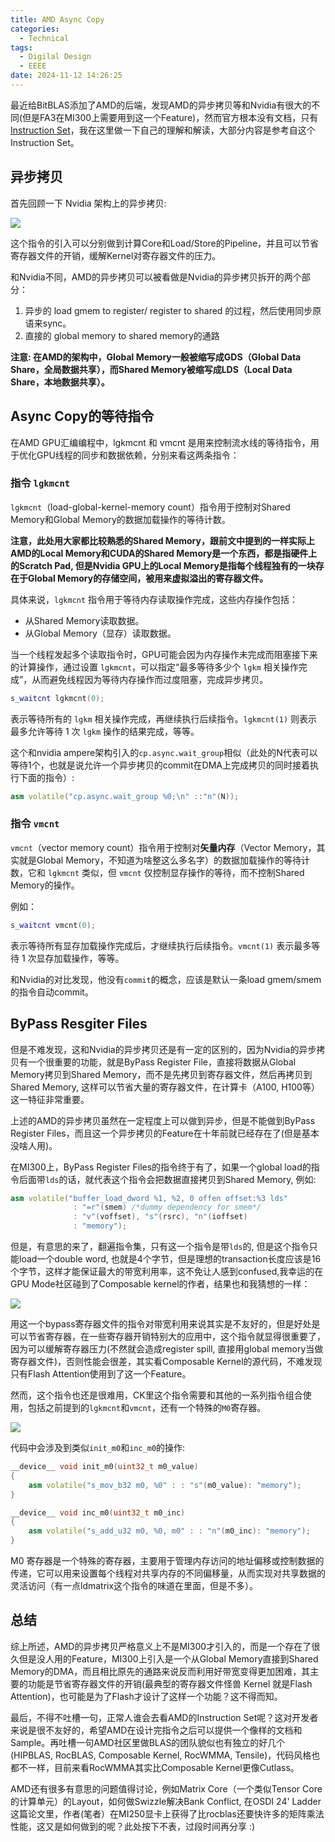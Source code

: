 ```yaml
---
title: AMD Async Copy
categories:
  - Technical
tags:
  - Digilal Design
  - EEEE
date: 2024-11-12 14:26:25
---
```


最近给BitBLAS添加了AMD的后端，发现AMD的异步拷贝等和Nvidia有很大的不同(但是FA3在MI300上需要用到这一个Feature)，然而官方根本没有文档，只有[Instruction Set](https://www.amd.com/content/dam/amd/en/documents/instinct-tech-docs/instruction-set-architectures/amd-instinct-mi300-cdna3-instruction-set-architecture.pdf)，我在这里做一下自己的理解和解读，大部分内容是参考自这个Instruction Set。

<!-- more -->

## 异步拷贝

首先回顾一下 Nvidia 架构上的异步拷贝:

![](https://leiblog-imgbed.oss-cn-beijing.aliyuncs.com/img20241112165228.png)

这个指令的引入可以分别做到计算Core和Load/Store的Pipeline，并且可以节省寄存器文件的开销，缓解Kernel对寄存器文件的压力。

和Nvidia不同，AMD的异步拷贝可以被看做是Nvidia的异步拷贝拆开的两个部分：
1. 异步的 load gmem to register/ register to shared 的过程，然后使用同步原语来sync。
2. 直接的 global memory to shared memory的通路

**注意: 在AMD的架构中，Global Memory一般被缩写成GDS（Global Data Share，全局数据共享），而Shared Memory被缩写成LDS（Local Data Share，本地数据共享）。**

## Async Copy的等待指令

在AMD GPU汇编编程中，lgkmcnt 和 vmcnt 是用来控制流水线的等待指令，用于优化GPU线程的同步和数据依赖，分别来看这两条指令：

### 指令 `lgkmcnt`

`lgkmcnt`（load-global-kernel-memory count）指令用于控制对Shared Memory和Global Memory的数据加载操作的等待计数。

**注意，此处用大家都比较熟悉的Shared Memory，跟前文中提到的一样实际上AMD的Local Memory和CUDA的Shared Memory是一个东西，都是指硬件上的Scratch Pad, 但是Nvidia GPU上的Local Memory是指每个线程独有的一块存在于Global Memory的存储空间，被用来虚拟溢出的寄存器文件。**

具体来说，`lgkmcnt` 指令用于等待内存读取操作完成，这些内存操作包括：

- 从Shared Memory读取数据。
- 从Global Memory（显存）读取数据。

当一个线程发起多个读取指令时，GPU可能会因为内存操作未完成而阻塞接下来的计算操作，通过设置 `lgkmcnt`，可以指定“最多等待多少个 `lgkm` 相关操作完成”，从而避免线程因为等待内存操作而过度阻塞，完成异步拷贝。

```cpp
s_waitcnt lgkmcnt(0);
```

表示等待所有的 `lgkm` 相关操作完成，再继续执行后续指令。`lgkmcnt(1)` 则表示最多允许等待 1 次 `lgkm` 操作的结果完成，等等。

这个和nvidia ampere架构引入的`cp.async.wait_group`相似（此处的N代表可以等待1个，也就是说允许一个异步拷贝的commit在DMA上完成拷贝的同时接着执行下面的指令）:

```cpp
asm volatile("cp.async.wait_group %0;\n" ::"n"(N));
```

### 指令 `vmcnt`

`vmcnt`（vector memory count）指令用于控制对**矢量内存**（Vector Memory，其实就是Global Memory，不知道为啥整这么多名字）的数据加载操作的等待计数，它和 `lgkmcnt` 类似，但 `vmcnt` 仅控制显存操作的等待，而不控制Shared Memory的操作。

例如：

```cpp
s_waitcnt vmcnt(0);

```

表示等待所有显存加载操作完成后，才继续执行后续指令。`vmcnt(1)` 表示最多等待 1 次显存加载操作，等等。

和Nvidia的对比发现，他没有`commit`的概念，应该是默认一条load gmem/smem的指令自动commit。

## ByPass Resgiter Files

但是不难发现，这和Nvidia的异步拷贝还是有一定的区别的，因为Nvidia的异步拷贝有一个很重要的功能，就是ByPass Register File，直接将数据从Global Memory拷贝到Shared Memory，而不是先拷贝到寄存器文件，然后再拷贝到Shared Memory, 这样可以节省大量的寄存器文件，在计算卡（A100, H100等）这一特征非常重要。

上述的AMD的异步拷贝虽然在一定程度上可以做到异步，但是不能做到ByPass Register Files，而且这一个异步拷贝的Feature在十年前就已经存在了(但是基本没啥人用)。

在MI300上，ByPass Register Files的指令终于有了，如果一个global load的指令后面带`lds`的话，就代表这个指令会把数据直接拷贝到Shared Memory, 例如:

```cpp
asm volatile("buffer_load_dword %1, %2, 0 offen offset:%3 lds"
              : "=r"(smem) /*dummy dependency for smem*/
              : "v"(voffset), "s"(rsrc), "n"(ioffset)
              : "memory");
```

但是，有意思的来了，翻遍指令集，只有这一个指令是带`lds`的, 但是这个指令只能load一个double word, 也就是4个字节，但是理想的transaction长度应该是16个字节，这样才能保证最大的带宽利用率，这不免让人感到confused,我幸运的在GPU Mode社区碰到了Composable kernel的作者，结果也和我猜想的一样：

![](https://leiblog-imgbed.oss-cn-beijing.aliyuncs.com/img20241112155443.png)

用这一个bypass寄存器文件的指令对带宽利用来说其实是不友好的，但是好处是可以节省寄存器，在一些寄存器开销特别大的应用中，这个指令就显得很重要了，因为可以缓解寄存器压力(不然就会造成register spill, 直接用global memory当做寄存器文件)，否则性能会很差，其实看Composable Kernel的源代码，不难发现只有Flash Attention使用到了这一个Feature。

然而，这个指令也还是很难用，CK里这个指令需要和其他的一系列指令组合使用，包括之前提到的`lgkmcnt`和`vmcnt`，还有一个特殊的`M0`寄存器。

![](https://leiblog-imgbed.oss-cn-beijing.aliyuncs.com/img20241112160714.png)

代码中会涉及到类似`init_m0`和`inc_m0`的操作:

```cpp
__device__ void init_m0(uint32_t m0_value)
{
    asm volatile("s_mov_b32 m0, %0" : : "s"(m0_value): "memory");
}

__device__ void inc_m0(uint32_t m0_inc)
{
    asm volatile("s_add_u32 m0, %0, m0" : : "n"(m0_inc): "memory");
}
```

M0 寄存器是一个特殊的寄存器，主要用于管理内存访问的地址偏移或控制数据的传递，它可以用来设置每个线程对共享内存的不同偏移量，从而实现对共享数据的灵活访问（有一点ldmatrix这个指令的味道在里面，但是不多）。

## 总结

综上所述，AMD的异步拷贝严格意义上不是MI300才引入的，而是一个存在了很久但是没人用的Feature，MI300上引入是一个从Global Memory直接到Shared Memory的DMA，而且相比原先的通路来说反而利用好带宽变得更加困难，其主要的功能是节省寄存器文件的开销(最典型的寄存器文件怪兽 Kernel 就是Flash Attention)，也可能是为了Flash才设计了这样一个功能？这不得而知。

最后，不得不吐槽一句，正常人谁会去看AMD的Instruction Set呢？这对开发者来说是很不友好的，希望AMD在设计完指令之后可以提供一个像样的文档和Sample。再吐槽一句AMD社区里做BLAS的团队貌似也有独立的好几个(HIPBLAS, RocBLAS, Composable Kernel, RocWMMA, Tensile)，代码风格也都不一样，目前来看RocWMMA其实比Composable Kernel更像Cutlass。

AMD还有很多有意思的问题值得讨论，例如Matrix Core（一个类似Tensor Core的计算单元）的Layout，如何做Swizzle解决Bank Conflict, 在OSDI 24' Ladder这篇论文里，作者(笔者）在MI250显卡上获得了比rocblas还要快许多的矩阵乘法性能，这又是如何做到的呢？此处按下不表，过段时间再分享 :)
